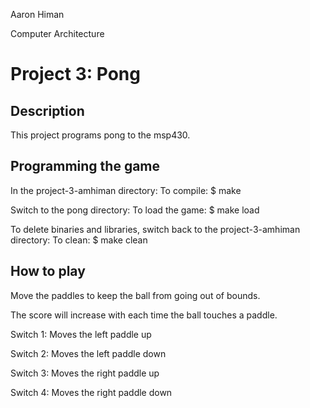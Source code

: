Aaron Himan

Computer Architecture

# Project 3: Pong
## Description

This project programs pong to the msp430.

## Programming the game

In the project-3-amhiman directory: To compile: $ make

Switch to the pong directory: To load the game: $ make load

To delete binaries and libraries, switch back to the project-3-amhiman directory: To clean: $ make clean

## How to play

Move the paddles to keep the ball from going out of bounds.

The score will increase with each time the ball touches a paddle.

Switch 1: Moves the left paddle up

Switch 2: Moves the left paddle down

Switch 3: Moves the right paddle up

Switch 4: Moves the right paddle down
